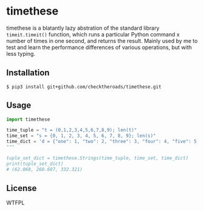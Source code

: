 # timethese
timethese is a blatantly lazy abstration of the standard library `timeit.timeit()` function, which runs a particular Python command x number of times in one second, and returns the result. Mainly used by me to test and learn the performance differences of various operations, but with less typing.

## Installation

```console
$ pip3 install git+github.com/checktheroads/timethese.git
```

## Usage
```python
import timethese

time_tuple = "t = (0,1,2,3,4,5,6,7,8,9); len(t)"
time_set = "s = {0, 1, 2, 3, 4, 5, 6, 7, 8, 9}; len(s)"
time_dict = 'd = {"one": 1, "two": 2, "three": 3, "four": 4, "five": 5, "six": 6, "seven": 7, "eight": 8, "nine": 9, "ten": 10}; len(d)'
"""

tuple_set_dict = timethese.Strings(time_tuple, time_set, time_dict)
print(tuple_set_dict)
# (62.068, 260.607, 332.321)
```

## License
<a href="http://www.wtfpl.net/"><img src="http://www.wtfpl.net/wp-content/uploads/2012/12/wtfpl-badge-4.png" width="80" height="15" alt="WTFPL" /></a>
